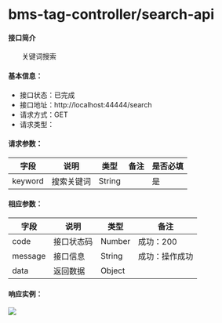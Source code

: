 # bms-tag-controller/search-api
#### 接口简介
&emsp;&emsp;关键词搜索

#### 基本信息：
+ 接口状态：已完成
+ 接口地址：http://localhost:44444/search
+ 请求方式：GET
+ 请求类型：
#### 请求参数：
|  字段   | 说明 | 类型 | 备注 | 是否必填 |
|  ----   | ----  | ---- | ---- | ---- |
| keyword  | 搜索关键词 | String |  | 是 |


#### 相应参数：
|  字段   | 说明 | 类型 | 备注 | 
|  ----   | ----  | ---- | ---- | 
|  code | 接口状态码 | Number | 成功：200 | 
| message  | 接口信息 | String | 成功：操作成功 |
| data |返回数据|Object||

#### 响应实例：
![](image/6-2.png)
